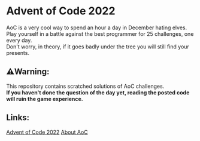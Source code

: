 # Advent of Code 2022
AoC is a very cool way to spend an hour a day in December hating elves.
Play yourself in a battle against the best programmer for 25 challenges, one every day.<br>
Don't worry, in theory, if it goes badly under the tree you will still find your presents.

## ⚠️Warning: 
This repository contains scratched solutions of AoC challenges.<br>
**If you haven't done the question of the day yet, reading the posted code will ruin the game experience.**

## Links:
[Advent of Code 2022](https://adventofcode.com/2022)
[About AoC](https://adventofcode.com/2022/about)